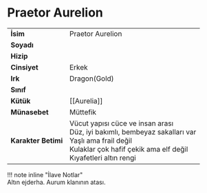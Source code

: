 # Praetor Aurelion   
|  |  |  
|---|---|  
| **İsim** | Praetor Aurelion |  
| **Soyadı** |  |  
| **Hizip** |  |  
| **Cinsiyet** | Erkek |  
| **Irk** | Dragon(Gold) |  
| **Sınıf** |  |  
| **Kütük** | [[Aurelia]] |  
| **Münasebet** | Müttefik |  
| **Karakter Betimi** | Vücut yapısı cüce ve insan arası<br>Düz, iyi bakımlı, bembeyaz sakalları var<br>Yaşlı ama frail değil<br>Kulaklar çok hafif çekik ama elf değil<br>Kıyafetleri altın rengi |  
  
  
!!! note inline "İlave Notlar"  
	Altın ejderha. Aurum klanının atası.  
  
  
